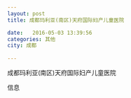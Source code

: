 ```yaml
--- 
layout: post 
title: 成都玛利亚(南区)天府国际妇产儿童医院

date:   2016-05-03 13:39:56 
categories: 其他  
city: 成都
  
--- 
```

   
成都玛利亚(南区)天府国际妇产儿童医院

信息


